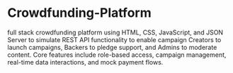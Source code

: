 # Crowdfunding-Platform
full stack crowdfunding platform using HTML, CSS, JavaScript, and JSON Server to simulate REST API functionality to enable campaign Creators to launch campaigns, Backers to pledge support, and Admins to moderate content. Core features include role-based access, campaign management, real-time data interactions, and mock payment flows.
